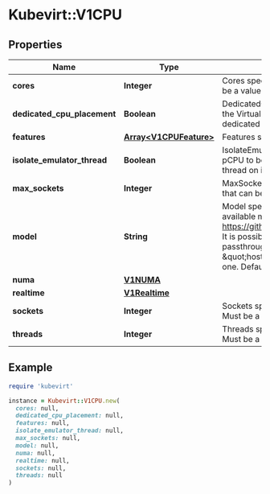 # Kubevirt::V1CPU

## Properties

| Name | Type | Description | Notes |
| ---- | ---- | ----------- | ----- |
| **cores** | **Integer** | Cores specifies the number of cores inside the vmi. Must be a value greater or equal 1. | [optional] |
| **dedicated_cpu_placement** | **Boolean** | DedicatedCPUPlacement requests the scheduler to place the VirtualMachineInstance on a node with enough dedicated pCPUs and pin the vCPUs to it. | [optional] |
| **features** | [**Array&lt;V1CPUFeature&gt;**](V1CPUFeature.md) | Features specifies the CPU features list inside the VMI. | [optional] |
| **isolate_emulator_thread** | **Boolean** | IsolateEmulatorThread requests one more dedicated pCPU to be allocated for the VMI to place the emulator thread on it. | [optional] |
| **max_sockets** | **Integer** | MaxSockets specifies the maximum amount of sockets that can be hotplugged | [optional] |
| **model** | **String** | Model specifies the CPU model inside the VMI. List of available models https://github.com/libvirt/libvirt/tree/master/src/cpu_map. It is possible to specify special cases like \&quot;host-passthrough\&quot; to get the same CPU as the node and \&quot;host-model\&quot; to get CPU closest to the node one. Defaults to host-model. | [optional] |
| **numa** | [**V1NUMA**](V1NUMA.md) |  | [optional] |
| **realtime** | [**V1Realtime**](V1Realtime.md) |  | [optional] |
| **sockets** | **Integer** | Sockets specifies the number of sockets inside the vmi. Must be a value greater or equal 1. | [optional] |
| **threads** | **Integer** | Threads specifies the number of threads inside the vmi. Must be a value greater or equal 1. | [optional] |

## Example

```ruby
require 'kubevirt'

instance = Kubevirt::V1CPU.new(
  cores: null,
  dedicated_cpu_placement: null,
  features: null,
  isolate_emulator_thread: null,
  max_sockets: null,
  model: null,
  numa: null,
  realtime: null,
  sockets: null,
  threads: null
)
```

